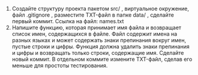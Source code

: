 1. Создайте структуру проекта пакетом 
src/
, виртуальное окружение, файл 
.gitignore
, разместите TXT-файл в папке 
data/
, сделайте первый коммит.
Ссылка на файл: names.txt
2.  Напишите функцию, которая принимает имя файла и возвращает список имен, содержащихся в файле. Файл содержит имена на разных языках и может содержать знаки препинания вокруг имен, пустые строки и цифры. Функция должна удалить знаки препинания и цифры и возвращать только строки, содержащие имя. Сделайте новый коммит. В отдельном коммите измените TXT-файл, сделав его меньше для простоты тестирования.